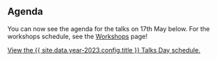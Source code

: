 ---
---

## Agenda 

You can now see the agenda for the talks on 17th May below. For the workshops schedule, see the [Workshops](Workshops) page!

<a id="sched-embed" href="https://{{ site.data.year-2023.config.sched }}/2023-05-17/overview" data-sched-sidebar="no">View the {{ site.data.year-2023.config.title }} Talks Day schedule.</a>
<script type="text/javascript" src="https://{{ site.data.year-2023.config.sched }}/js/embed.js"></script>
